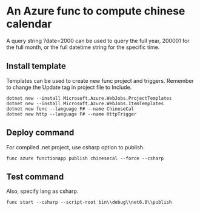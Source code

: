 # An Azure func to compute chinese calendar

A query string ?date=2000 can be used to query the full year, 200001 for the full month, or the full datetime string for the specific time.

## Install template

Templates can be used to create new func project and triggers. Remember to change the Update tag in project file to Include.

```
dotnet new --install Microsoft.Azure.WebJobs.ProjectTemplates
dotnet new --install Microsoft.Azure.WebJobs.ItemTemplates   
dotnet new func --language F# --name ChineseCal
dotnet new http --language F# --name HttpTrigger
```

## Deploy command 

For compiled .net project, use csharp option to publish.

```
func azure functionapp publish chinesecal --force --csharp
```
## Test command 

Also, specify lang as csharp.

```
func start --csharp --script-root bin\\debug\\net6.0\\publish 
```